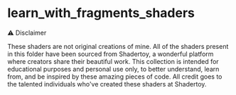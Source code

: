 # learn_with_fragments_shaders
 
⚠️ Disclaimer

These shaders are not original creations of mine. All of the shaders present in this folder have been sourced from Shadertoy, a wonderful platform where creators share their beautiful work. This collection is intended for educational purposes and personal use only, to better understand, learn from, and be inspired by these amazing pieces of code. All credit goes to the talented individuals who've created these shaders at Shadertoy.
